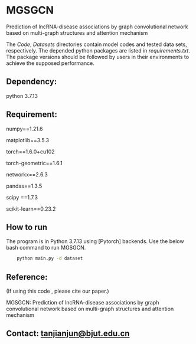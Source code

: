 # MGSGCN
Prediction of lncRNA-disease associations by graph convolutional network based on multi-graph structures and attention mechanism

The _Code_, _Datasets_ directories contain model codes and tested data sets, respectively. 
The depended python packages are listed in _requirements.txt_. The package versions should be followed by users in their environments to achieve the supposed performance.

## Dependency:

python 3.7.13

## Requirement:

numpy==1.21.6    

matplotlib==3.5.3    

torch==1.6.0+cu102    

torch-geometric==1.6.1   

networkx==2.6.3    

pandas==1.3.5    

scipy ==1.7.3    

scikit-learn==0.23.2

## How to run

The program is in Python 3.7.13 using [Pytorch] backends. Use the below bash command to run MGSGCN.

```bash
    python main.py -d dataset
```

## Reference:

(If using this code , please cite our paper.)    

MGSGCN: Prediction of lncRNA-disease associations by graph convolutional network based on multi-graph structures and attention mechanism

## Contact: tanjianjun@bjut.edu.cn
